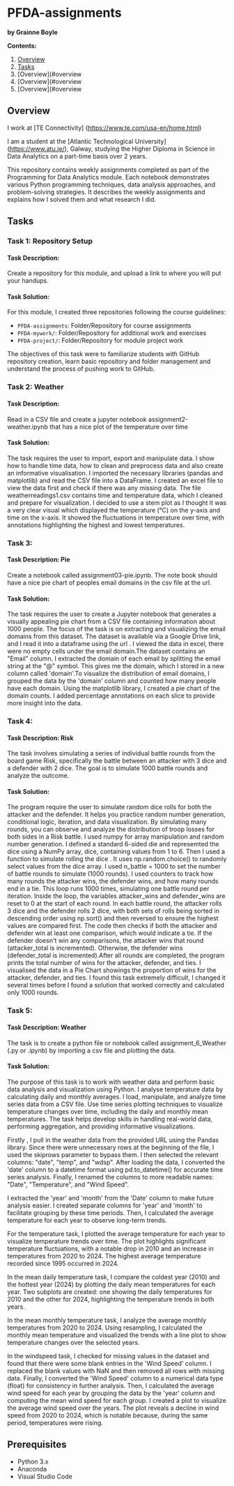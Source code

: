 # PFDA-assignments

**by Grainne Boyle**

**Contents:** 

1. [Overview](#Ooverview)
2. [Tasks](#Tasks)
3. [Overview](#overview
4. [Overview](#overview
5. [Overview](#overview

## Overview

I work at [TE Connectivity] (https://www.te.com/usa-en/home.html)

I am a student at the [Atlantic Technological University] (https://www.atu.ie/), Galway, studying the Higher Diploma in Science in Data Analytics on a part-time basis over 2 years.

This repository contains weekly assignments completed as part of the Programming for Data Analytics module. Each notebook demonstrates various Python programming techniques, data analysis approaches, and problem-solving strategies. It describes the weekly assignments and explains how I solved them and what research I did.   


## Tasks 

### Task 1: Repository Setup

#### Task Description:
Create a repository for this module, and upload a link to where you will put your handups.  

#### Task Solution:
For this module, I created three repositories following the course guidelines:  

- `PFDA-assignments`: Folder/Repository for course assignments  
- `PFDA-mywork/`: Folder/Repository for additional work and exercises  
- `PFDA-project/`: Folder/Repository for module project work  
 
 The objectives of this task were to familiarize students with GitHub repository creation, learn basic repository and folder management and understand the process of pushing work to GitHub.

### Task 2: Weather 

#### Task Description:
Read in a CSV file and create a jupyter notebook assignment2-weather.ipynb that has a nice plot of the temperature over time  

#### Task Solution:

The task requires the user to import, export and manipulate data. I show how to handle time data, how to clean and preprocess data and also create an informative visualisation. I imported the necessary libraries (pandas and matplotlib) and read the CSV file into a DataFrame. I created an excel file to view the data first and check if there was any missing data. The file weatherreadings1.csv contains time and temperature data, which I cleaned and prepare for visualization. I decided to use a stem plot as I thought it was a very clear visual which displayed the temperature (°C) on the y-axis and time on the x-axis. It showed the fluctuations in temperature over time, with annotations highlighting the highest and lowest temperatures.

### Task 3:

#### Task Description: Pie
Create a notebook called assignment03-pie.ipynb. The note book should have a nice pie chart of peoples email domains in the csv file at the url.

#### Task Solution:

The task requires the user to create a Jupyter notebook that generates a visually appealing pie chart from a CSV file containing information about 1000 people. The focus of the task is on extracting and visualizing the email domains from this dataset. The dataset is available via a Google Drive link, and I read it into a dataframe using the url . I viewed the data in excel, there were no empty cells under the email domain.The dataset contains an "Email" column. I extracted the domain of each email by splitting the email string at the "@" symbol. This gives me the domain, which I stored in a new column called 'domain'.To visualize the distribution of email domains, I grouped the data by the 'domain' column and counted how many people have each domain. Using the matplotlib library, I created a pie chart of the domain counts. I added percentage annotations on each slice to provide more insight into the data.

### Task 4:

#### Task Description: Risk
The task involves simulating a series of individual battle rounds from the board game Risk, specifically the battle between an attacker with 3 dice and a defender with 2 dice. The goal is to simulate 1000 battle rounds and analyze the outcome.

#### Task Solution:
The program require the user to simulate random dice rolls for both the attacker and the defender. It helps you practice random number generation, conditional logic, iteration, and data visualization. By simulating many rounds, you can observe and analyze the distribution of troop losses for both sides in a Risk battle. 
I used numpy for array manipulation and random number generation. I defined a standard 6-sided die and represemted the dice using a NumPy array, dice, containing values from 1 to 6. Then I used a function to simulate rolling the dice . It uses np.random.choice() to randomly select values from the dice array. I used n_battle = 1000 to set the number of battle rounds to simulate (1000 rounds). I used counters to track how many rounds the attacker wins, the defender wins, and how many rounds end in a tie. This loop runs 1000 times, simulating one battle round per iteration. Inside the loop, the variables attacker_wins and defender_wins are reset to 0 at the start of each round. In each battle round, the attacker rolls 3 dice and the defender rolls 2 dice, with both sets of rolls being sorted in descending order using np.sort() and then reversed to ensure the highest values are compared first. The code then checks if both the attacker and defender win at least one comparison, which would indicate a tie. If the defender doesn't win any comparisons, the attacker wins that round (attacker_total is incremented). Otherwise, the defender wins (defender_total is incremented).After all rounds are completed, the program prints the total number of wins for the attacker, defender, and ties. I visualised the data in a Pie Chart showings the proportion of wins for the attacker, defender, and ties. 
I found this task extremely difficult, I changed it several times before I found a solution that worked correctly and calculated only 1000 rounds.

### Task 5:

#### Task Description: Weather
The task is to create a python file or notebook called assignment_6_Weather (.py or .ipynb) by importing a csv file and plotting the data. 
#### Task Solution:

The purpose of this task is to work with weather data and perform basic data analysis and visualization using Python. I analyse temperature data by calculating daily and monthly averages. I load, manipulate, and analyze time series data from a CSV file. Use time series plotting techniques to visualize temperature changes over time, including the daily and monthly mean temperatures. The task helps develop skills in handling real-world data, performing aggregation, and providing informative visualizations. 

Firstly , I pull in the weather data from the provided URL using the Pandas library. Since there were unnecessary rows at the beginning of the file, I used the skiprows parameter to bypass them. I then selected the relevant columns: "date", "temp", and "wdsp". After loading the data, I converted the 'date' column to a datetime format using pd.to_datetime() for accurate time series analysis. Finally, I renamed the columns to more readable names: "Date", "Temperature", and "Wind Speed".

I extracted the 'year' and 'month' from the 'Date' column to make future analysis easier. I created separate columns for 'year' and 'month' to facilitate grouping by these time periods. Then, I calculated the average temperature for each year to observe long-term trends.

For the temperature task, I plotted the average temperature for each year to visualize temperature trends over time. The plot highlights significant temperature fluctuations, with a notable drop in 2010 and an increase in temperatures from 2020 to 2024. The highest average temperature recorded since 1995 occurred in 2024.

In the mean daily temperature task, I compare the coldest year (2010) and the hottest year (2024) by plotting the daily mean temperatures for each year. Two subplots are created: one showing the daily temperatures for 2010 and the other for 2024, highlighting the temperature trends in both years.

In the mean monthly temperature task, I analyze the average monthly temperatures from 2020 to 2024. Using resampling, I calculated the monthly mean temperature and visualized the trends with a line plot to show temperature changes over the selected years.

In the windspeed task, I checked for missing values in the dataset and found that there were some blank entries in the 'Wind Speed' column. I replaced the blank values with NaN and then removed all rows with missing data. Finally, I converted the 'Wind Speed' column to a numerical data type (float) for consistency in further analysis. Then, I calculated the average wind speed for each year by grouping the data by the 'year' column and computing the mean wind speed for each group. I created a plot to visualize the average wind speed over the years. The plot reveals a decline in wind speed from 2020 to 2024, which is notable because, during the same period, temperatures were rising.






## Prerequisites
- Python 3.x
- Anaconda
- Visual Studio Code
